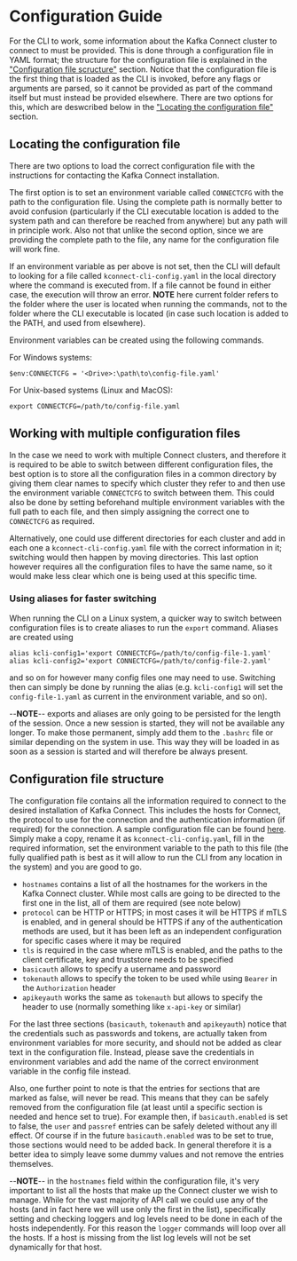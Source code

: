 # Configuration Guide

For the CLI to work, some information about the Kafka Connect cluster to connect to must be provided. This is done through a configuration file in YAML format; the structure for the configuration file is explained in the ["Configuration file scructure"](#configuration-file-structure) section. Notice that the configuration file is the first thing that is loaded as the CLI is invoked, before any flags or arguments are parsed, so it cannot be provided as part of the command itself but must instead be provided elsewhere. There are two options for this, which are deswcribed below in the ["Locating the configuration file"](#locating-the-configuration-file) section.

## Locating the configuration file

There are two options to load the correct configuration file with the instructions for contacting the Kafka Connect installation. 

The first option is to set an environment variable called `CONNECTCFG` with the path to the configuration file. Using the complete path is normally better to avoid confusion (particularly if the CLI executable location is added to the system path and can therefore be reached from anywhere) but any path will in principle work. Also not that unlike the second option, since we are providing the complete path to the file, any name for the configuration file will work fine.

If an environment variable as per above is not set, then the CLI will default to looking for a file called `kconnect-cli-config.yaml` in the local directory where the command is executed from. If a file cannot be found in either case, the execution will throw an error. **NOTE** here current folder refers to the folder where the user is located when running the commands, not to the folder where the CLI executable is located (in case such location is added to the PATH, and used from elsewhere).

Environment variables can be created using the following commands.

For Windows systems:
```(powershell)
$env:CONNECTCFG = '<Drive>:\path\to\config-file.yaml'
```

For Unix-based systems (Linux and MacOS):
```(shell)
export CONNECTCFG=/path/to/config-file.yaml
```

## Working with multiple configuration files

In the case we need to work with multiple Connect clusters, and therefore it is required to be able to switch between different configuration files, the best option is to store all the configuration files in a common directory by giving them clear names to specify which cluster they refer to and then use the environment variable `CONNECTCFG` to switch between them. This could also be done by setting beforehand multiple environment variables with the full path to each file, and then simply assigning the correct one to `CONNECTCFG` as required.

Alternatively, one could use different directories for each cluster and add in each one a `kconnect-cli-config.yaml` file with the correct information in it; switching would then happen by moving directories. This last option however requires all the configuration files to have the same name, so it would make less clear which one is being used at this specific time.

### Using aliases for faster switching

When running the CLI on a Linux system, a quicker way to switch between configuration files is to create aliases to run the `export` command. Aliases are created using
```(shell)
alias kcli-config1='export CONNECTCFG=/path/to/config-file-1.yaml'
alias kcli-config2='export CONNECTCFG=/path/to/config-file-2.yaml'
```
and so on for however many config files one may need to use. Switching then can simply be done by running the alias (e.g. `kcli-config1` will set the `config-file-1.yaml` as current in the environment variable, and so on). 

--**NOTE**-- exports and aliases are only going to be persisted for the length of the session. Once a new session is started, they will not be available any longer. To make those permanent, simply add them to the `.bashrc` file or similar depending on the system in use. This way they will be loaded in as soon as a session is started and will therefore be always present.

## Configuration file structure

The configuration file contains all the information required to connect to the desired installation of Kafka Connect. This includes the hosts for Connect, the protocol to use for the connection and the authentication information (if required) for the connection. A sample configuration file can be found [here](/samples-templates/kconnect-cli-config-template.yaml). Simply make a copy, rename it as `kconnect-cli-config.yaml`, fill in the required information, set the environment variable to the path to this file (the fully qualified path is best as it will allow to run the CLI from any location in the system) and you are good to go.

* `hostnames` contains a list of all the hostnames for the workers in the Kafka Connect cluster. While most calls are going to be directed to the first one in the list, all of them are required (see note below)
* `protocol` can be HTTP or HTTPS; in most cases it will be HTTPS if mTLS is enabled, and in general should be HTTPS if any of the authentication methods are used, but it has been left as an independent configuration for specific cases where it may be required
* `tls` is required in the case where mTLS is enabled, and the paths to the client certificate, key and truststore needs to be specified
* `basicauth` allows to specify a username and password
* `tokenauth` allows to specify the token to be used while using `Bearer` in the `Authorization` header
* `apikeyauth` works the same as `tokenauth` but allows to specify the header to use (normally something like `x-api-key` or similar)

For the last three sections (`basicauth`, `tokenauth` and `apikeyauth`) notice that the credentials such as passwords and tokens, are actually taken from environment variables for more security, and should not be added as clear text in the configuration file. Instead, please save the credentials in environment variables and add the name of the correct environment variable in the config file instead.

Also, one further point to note is that the entries for sections that are marked as false, will never be read. This means that they can be safely removed from the configuration file (at least until a specific section is needed and hence set to true). For example then, if `basicauth.enabled` is set to false, the `user` and `passref` entries can be safely deleted without any ill effect. Of course if in the future `basicauth.enabled` was to be set to true, those sections would need to be added back. In general therefore it is a better idea to simply leave some dummy values and not remove the entries themselves.

--**NOTE**-- in the `hostnames` field within the configuration file, it's very important to list all the hosts that make up the Connect cluster we wish to manage. While for the vast majority of API call we could use any of the hosts (and in fact here we will use only the first in the list), specifically setting and checking loggers and log levels need to be done in each of the hosts independently. For this reason the `logger` commands will loop over all the hosts. If a host is missing from the list log levels will not be set dynamically for that host.
